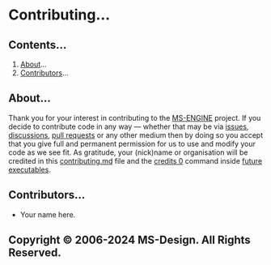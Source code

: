 # Contributing…

## Contents…
1. [About](#about)…
2. [Contributors](#contributors)…

## About…
Thank you for your interest in contributing to the [MS-ENGINE](https://github.com/XMhat/MSEngine) project. If you decide to contribute code in any way — whether that may be via [issues](https://github.com/XMhat/MSEngine/issues), [discussions](https://github.com/XMhat/MSEngine/discussions), [pull requests](https://github.com/XMhat/MSEngine/pulls) or any other medium then by doing so you accept that you give full and permanent permission for us to use and modify your code as we see fit. As gratitude, your (nick)name or organisation will be credited in this [contributing.md](constributing.md) file and the [credits 0](src/licence.hpp) command inside [future executables](https://github.com/XMhat/MSEngine/releases).

## Contributors…
* Your name here.

## Copyright © 2006-2024 MS-Design. All Rights Reserved.
